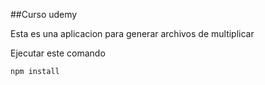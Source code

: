 ##Curso udemy

Esta es una aplicacion para generar archivos de multiplicar

Ejecutar este comando
```
npm install
```